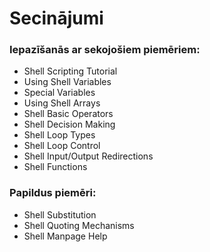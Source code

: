 # Secinājumi  
### Iepazīšanās ar sekojošiem piemēriem:

*    Shell Scripting Tutorial
*    Using Shell Variables
*    Special Variables
*    Using Shell Arrays
*    Shell Basic Operators
*    Shell Decision Making
*    Shell Loop Types
*    Shell Loop Control
*    Shell Input/Output Redirections
*    Shell Functions

### Papildus piemēri:

*    Shell Substitution
*    Shell Quoting Mechanisms
*    Shell Manpage Help
